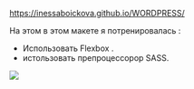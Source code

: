 https://inessaboickova.github.io/WORDPRESS/

На этом в этом макете я потренировалась :

   * Использовать Flexbox .
   * истользовать препроцессорор SASS.

![](https://i.imgur.com/lm5fDuH.jpg)
